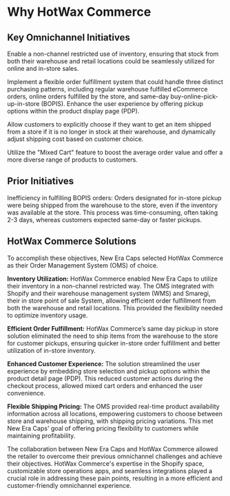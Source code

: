 # Why HotWax Commerce

## Key Omnichannel Initiatives
Enable a non-channel restricted use of inventory, ensuring that stock from both their warehouse and retail locations could be seamlessly utilized for online and in-store sales.

Implement a flexible order fulfillment system that could handle three distinct purchasing patterns, including regular warehouse fulfilled eCommerce orders, online orders fulfilled by the store, and same-day buy-online-pick-up-in-store (BOPIS).
Enhance the user experience by offering pickup options within the product display page (PDP).

Allow customers to explicitly choose if they want to get an item shipped from a store if it is no longer in stock at their warehouse, and dynamically adjust shipping cost based on customer choice. 

Utilize the "Mixed Cart" feature to boost the average order value and offer a more diverse range of products to customers.

## Prior Initiatives
Inefficiency in fulfilling BOPIS orders: Orders designated for in-store pickup were being shipped from the warehouse to the store, even if the inventory was available at the store. This process was time-consuming, often taking 2-3 days, whereas customers expected same-day or faster pickups.


## HotWax Commerce Solutions

To accomplish these objectives, New Era Caps selected HotWax Commerce as their Order Management System (OMS) of choice.

**Inventory Utilization:** HotWax Commerce enabled New Era Caps to utilize their inventory in a non-channel restricted way. The OMS integrated with Shopify and their warehouse management system (WMS) and Smaregi, their in store point of sale System, allowing efficient order fulfillment from both the warehouse and retail locations. This provided the flexibility needed to optimize inventory usage.

**Efficient Order Fulfillment:** HotWax Commerce’s same day pickup in store solution eliminated the need to ship items from the warehouse to the store for customer pickups, ensuring quicker in-store order fulfillment and better utilization of in-store inventory.

**Enhanced Customer Experience:** The solution streamlined the user experience by embedding store selection and pickup options within the product detail page (PDP). This reduced customer actions during the checkout process, allowed mixed cart orders and enhanced the user convenience.

**Flexible Shipping Pricing:** The OMS provided real-time product availability information across all locations, empowering customers to choose between store and warehouse shipping, with shipping pricing variations. This met New Era Caps' goal of offering pricing flexibility to customers while maintaining profitability.

The collaboration between New Era Caps and HotWax Commerce allowed the retailer to overcome their previous omnichannel challenges and achieve their objectives. HotWax Commerce's expertise in the Shopify space, customizable store operations apps, and seamless integrations played a crucial role in addressing these pain points, resulting in a more efficient and customer-friendly omnichannel experience.
